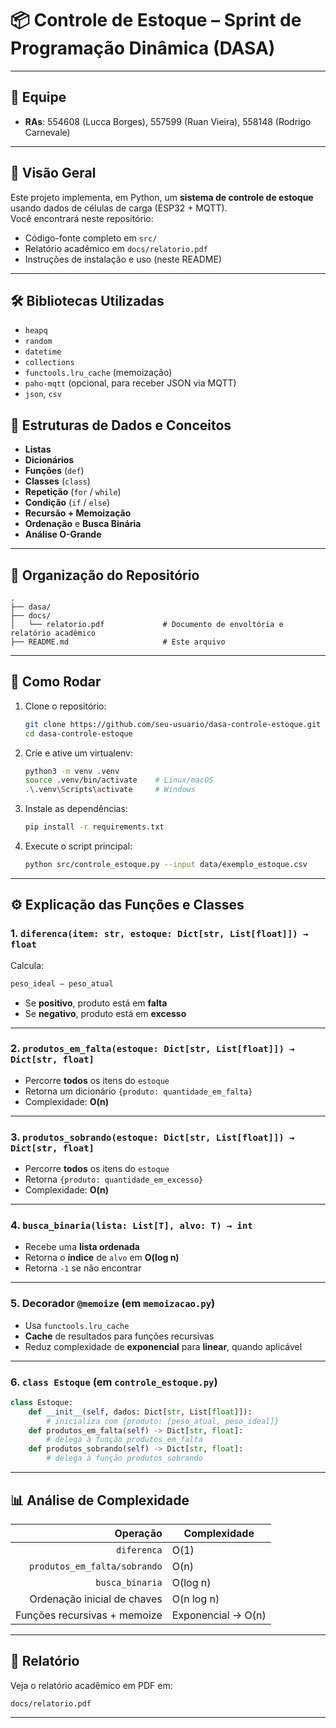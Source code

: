 # 📦 Controle de Estoque – Sprint de Programação Dinâmica (DASA)

---

## 👥 Equipe
- **RAs**: 554608 (Lucca Borges), 557599 (Ruan Vieira), 558148 (Rodrigo Carnevale)

---
## 📖 Visão Geral
Este projeto implementa, em Python, um **sistema de controle de estoque** usando dados de células de carga (ESP32 + MQTT).  
Você encontrará neste repositório:
- Código-fonte completo em `src/`
- Relatório acadêmico em `docs/relatorio.pdf`
- Instruções de instalação e uso (neste README)

---

## 🛠️ Bibliotecas Utilizadas
- `heapq`  
- `random`  
- `datetime`  
- `collections`  
- `functools.lru_cache` (memoização)  
- `paho-mqtt` (opcional, para receber JSON via MQTT)  
- `json`, `csv`

## 🔧 Estruturas de Dados e Conceitos
- **Listas**  
- **Dicionários**  
- **Funções** (`def`)  
- **Classes** (`class`)  
- **Repetição** (`for` / `while`)  
- **Condição** (`if` / `else`)  
- **Recursão + Memoização**  
- **Ordenação** e **Busca Binária**  
- **Análise O-Grande**

---

## 📂 Organização do Repositório
```
.
├── dasa/
├── docs/
│   └── relatorio.pdf             # Documento de envoltória e relatório acadêmico
├── README.md                     # Este arquivo
```

---

## 🚀 Como Rodar
1. Clone o repositório:  
   ```bash
   git clone https://github.com/seu-usuario/dasa-controle-estoque.git
   cd dasa-controle-estoque
   ```
2. Crie e ative um virtualenv:  
   ```bash
   python3 -m venv .venv
   source .venv/bin/activate    # Linux/macOS
   .\.venv\Scripts\activate     # Windows
   ```
3. Instale as dependências:  
   ```bash
   pip install -r requirements.txt
   ```
4. Execute o script principal:  
   ```bash
   python src/controle_estoque.py --input data/exemplo_estoque.csv
   ```

---

## ⚙️ Explicação das Funções e Classes

### 1. `diferenca(item: str, estoque: Dict[str, List[float]]) → float`
Calcula:  
```python
peso_ideal – peso_atual
```  
- Se **positivo**, produto está em **falta**  
- Se **negativo**, produto está em **excesso**

---

### 2. `produtos_em_falta(estoque: Dict[str, List[float]]) → Dict[str, float]`
- Percorre **todos** os itens do `estoque`  
- Retorna um dicionário `{produto: quantidade_em_falta}`  
- Complexidade: **O(n)**

---

### 3. `produtos_sobrando(estoque: Dict[str, List[float]]) → Dict[str, float]`
- Percorre **todos** os itens do `estoque`  
- Retorna `{produto: quantidade_em_excesso}`  
- Complexidade: **O(n)**

---

### 4. `busca_binaria(lista: List[T], alvo: T) → int`
- Recebe uma **lista ordenada**  
- Retorna o **índice** de `alvo` em **O(log n)**  
- Retorna `-1` se não encontrar

---

### 5. Decorador `@memoize` (em `memoizacao.py`)
- Usa `functools.lru_cache`  
- **Cache** de resultados para funções recursivas  
- Reduz complexidade de **exponencial** para **linear**, quando aplicável

---

### 6. `class Estoque` (em `controle_estoque.py`)
```python
class Estoque:
    def __init__(self, dados: Dict[str, List[float]]):
        # inicializa com {produto: [peso_atual, peso_ideal]}
    def produtos_em_falta(self) -> Dict[str, float]:
        # delega à função produtos_em_falta
    def produtos_sobrando(self) -> Dict[str, float]:
        # delega à função produtos_sobrando
```

---

## 📊 Análise de Complexidade

| Operação                       | Complexidade      |
|-------------------------------:|-------------------|
| `diferenca`                    | O(1)              |
| `produtos_em_falta/sobrando`   | O(n)              |
| `busca_binaria`                | O(log n)          |
| Ordenação inicial de chaves    | O(n log n)        |
| Funções recursivas + memoize   | Exponencial → O(n)|



---

## 📄 Relatório
Veja o relatório acadêmico em PDF em:  
```
docs/relatorio.pdf
```

---

